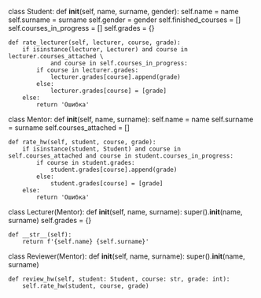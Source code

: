 class Student:
    def __init__(self, name, surname, gender):
        self.name = name
        self.surname = surname
        self.gender = gender
        self.finished_courses = []
        self.courses_in_progress = []
        self.grades = {}
    
    def rate_lecturer(self, lecturer, course, grade):
        if isinstance(lecturer, Lecturer) and course in lecturer.courses_attached \
                and course in self.courses_in_progress:
            if course in lecturer.grades:
                lecturer.grades[course].append(grade)
            else:
                lecturer.grades[course] = [grade]
        else:
            return 'Ошибка'
        
class Mentor:
    def __init__(self, name, surname):
        self.name = name
        self.surname = surname
        self.courses_attached = []
        
    def rate_hw(self, student, course, grade):
        if isinstance(student, Student) and course in self.courses_attached and course in student.courses_in_progress:
            if course in student.grades:
                student.grades[course].append(grade)
            else:
                student.grades[course] = [grade]
        else:
            return 'Ошибка'

class Lecturer(Mentor):
    def __init__(self, name, surname):
        super().__init__(name, surname)
        self.grades = {}

    def __str__(self):
        return f'{self.name} {self.surname}'

class Reviewer(Mentor):
    def __init__(self, name, surname):
        super().__init__(name, surname)

    def review_hw(self, student: Student, course: str, grade: int):
        self.rate_hw(student, course, grade)
